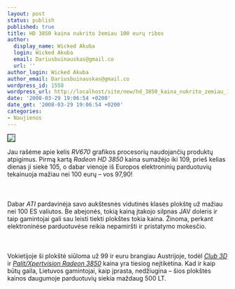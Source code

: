 ```yaml
---
layout: post
status: publish
published: true
title: HD 3850 kaina nukrito žemiau 100 eurų ribos
author:
  display_name: Wicked Akuba
  login: Wicked Akuba
  email: Dariusbuinauskas@gmail.co
  url: ''
author_login: Wicked Akuba
author_email: Dariusbuinauskas@gmail.co
wordpress_id: 1558
wordpress_url: http://localhost/site/new/hd_3850_kaina_nukrito_zemiau_100_euru_ribos/
date: '2008-03-29 19:06:54 +0200'
date_gmt: '2008-03-29 19:06:54 +0200'
categories:
- Naujienos
---
```

<div class="imgright"><img src="http://technews.lt/upl/Failai/RV670chip.jpg" border="1"></div>
<p>Jau rašėme apie kelis <i>RV670</i> grafikos procesorių naudojančių produktų atpigimus. Pirmą kartą <i>Radeon HD 3850</i> kaina sumažėjo iki 109, prieš kelias dienas ji siekė 105, o dabar vienoje iš Europos elektroninių parduotuvių tekainuoja mažiau nei 100 eurų – vos 97,90!<br />
<br><br />
<br>Dabar <i>ATI</i> pardavinėja savo aukštesnės vidutinės klasės plokštę už mažiau nei 100 ES valiutos. Be abejonės, tokią kainą įtakojo silpnas JAV doleris ir taip gamintojai gali sau leisti tiekti plokštes tokia kaina. Žinoma, perkant elektroninėse parduotuvėse reikia nepamiršti ir pristatymo mokesčio.<br />
<br><br />
<br>Vokietijoje ši plokštė siūloma už 99 ir euru brangiau Austrijoje, todėl <a class="ns" href="http://www.geizhals.eu/a294680.html "><i>Club 3D</i></a> ir <a class="ns" href="http://www.geizhals.eu/a294649.html "><i>Palit/Xpertvision Radeon 3850</i></a> kaina yra tiesiog neįtikėtina. Kad ir kaip būtų gaila, Lietuvos gamintojai, kaip įprasta, nedžiugina – šios plokštės kainos daugumoje parduotuvių siekia maždaug 500 LT. </p>
